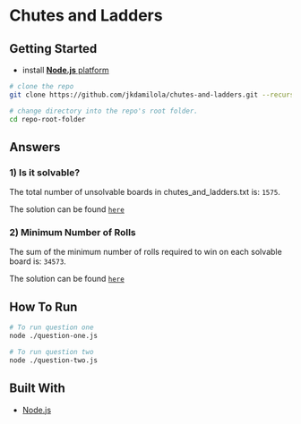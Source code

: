 # Chutes and Ladders


## Getting Started

- install [__Node.js__ platform](https://www.nodejs.org)
``` bash
# clone the repo
git clone https://github.com/jkdamilola/chutes-and-ladders.git --recursive

# change directory into the repo's root folder.
cd repo-root-folder
```

## Answers

### 1) Is it solvable?

The total number of unsolvable boards in chutes_and_ladders.txt is: `1575`.

The solution can be found [`here`](https://github.com/jkdamilola/chutes-and-ladders/blob/master/question-one.js)

### 2) Minimum Number of Rolls

The sum of the minimum number of rolls required to win on each solvable board is: `34573`.

The solution can be found [`here`](https://github.com/jkdamilola/chutes-and-ladders/blob/master/question-two.js)


## How To Run

``` bash
# To run question one
node ./question-one.js

# To run question two
node ./question-two.js
```

## Built With
* [Node.js](https://nodejs.org/)
